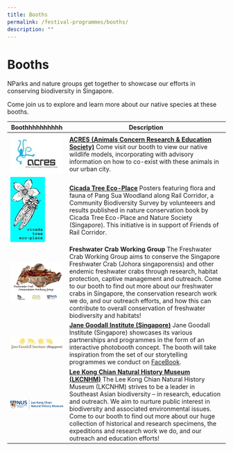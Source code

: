 ```yaml
---
title: Booths
permalink: /festival-programmes/booths/
description: ""
---
```


# Booths

NParks and nature groups get together to showcase our efforts in conserving biodiversity in Singapore.

Come join us to explore and learn more about our native species at these booths.



| Boothhhhhhhhhh  | Description |
| ------- | -------- |
| ![Alt text for image on Isomer site](/images/ACRES%20image.jpg)     | **[ACRES (Animals Concern Research & Education Society)](https://acres.org.sg/)** Come visit our booth to view our native wildlife models, incorporating with advisory information on how to co-exist with these animals in our urban city.     |
![Alt text for image on Isomer site](/images/cicada.jpg) | 	**[Cicada Tree Eco-Place](https://cicadatree.org.sg/)** Posters featuring flora and fauna of Pang Sua Woodland along Rail Corridor, a Community Biodiversity Survey by volunteeers and results published in nature conservation book by Cicada Tree Eco-Place and Nature Society (Singapore). This initiative is in support of Friends of Rail Corridor.|
![Alt text for image on Isomer site](/images/freshwatercrab.png) | **Freshwater Crab Working Group** The Freshwater Crab Working Group aims to conserve the Singapore Freshwater Crab (Johora singaporensis) and other endemic freshwater crabs through research, habitat protection, captive management and outreach. Come to our booth to find out more about our freshwater crabs in Singapore, the conservation research work we do, and our outreach efforts, and how this can contribute to overall conservation of freshwater biodiversity and habitats!|
![Alt text for image on Isomer site](/images/janegoodall.jpg) | **[Jane Goodall Institute (Singapore)](https://janegoodall.org.sg/)** Jane Goodall Institute (Singapore) showcases its various partnerships and programmes in the form of an interactive photobooth concept. The booth will take inspiration from the set of our storytelling programmes we conduct on [FaceBook](https://www.facebook.com/JaneGoodallSingapore/). |
![Alt text for image on Isomer site](/images/LeeKongChianMuseum.png) | **[Lee Kong Chian Natural History Museum (LKCNHM)](https://lkcnhm.nus.edu.sg/)** The Lee Kong Chian Natural History Museum (LKCNHM) strives to be a leader in Southeast Asian biodiversity – in research, education and outreach. We aim to nurture public interest in biodiversity and associated environmental issues. Come to our booth to find out more about our huge collection of historical and research specimens, the expeditions and research work we do, and our outreach and education efforts!